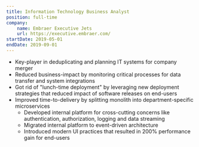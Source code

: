```yaml
---
title: Information Technology Business Analyst
position: full-time
company:
    name: Embraer Executive Jets
    url: https://executive.embraer.com/
startDate: 2019-05-01
endDate: 2019-09-01
---
```

- Key-player in deduplicating and planning IT systems for company merger
- Reduced business-impact by monitoring critical processes for data transfer and system integrations
- Got rid of "lunch-time deployment" by leveraging new deployment strategies that reduced impact of software releases on end-users
- Improved time-to-delivery by splitting monolith into department-specific microservices
  - Developed internal platform for cross-cutting concerns like authentication, authorization, logging and data streaming
  - Migrated internal platform to event-driven architecture
  - Introduced modern UI practices that resulted in 200% performance gain for end-users